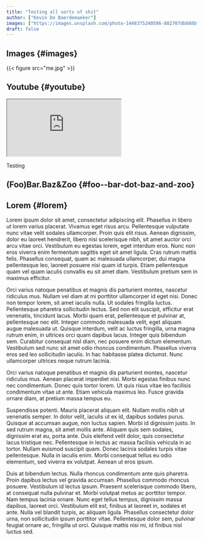 ```yaml
---
title: "Testing all sorts of shit"
author: ["Kevin De Baerdemaeker"]
images: ["https://images.unsplash.com/photo-1448375240586-882707db888b?ixlib=rb-1.2.1&ixid=eyJhcHBfaWQiOjEyMDd9&auto=format&fit=crop&w=1050&q=80"]
draft: false
---
```


## Images {#images}

{{< figure src="me.jpg" >}}


## Youtube {#youtube}

<div class="org-youtube"><iframe src="https://www.youtube-nocookie.com/embed/v_jDFgS2AqE" allowfullscreen title="YouTube Video"></iframe></div>

Testing


## (Foo)Bar.Baz&Zoo {#foo--bar-dot-baz-and-zoo}


## Lorem {#lorem}

Lorem ipsum dolor sit amet, consectetur adipiscing elit. Phasellus in libero ut lorem varius placerat. Vivamus eget risus arcu. Pellentesque vulputate nunc vitae velit sodales ullamcorper. Proin quis elit risus. Aenean dignissim, dolor eu laoreet hendrerit, libero nisi scelerisque nibh, sit amet auctor orci arcu vitae orci. Vestibulum eu egestas lorem, eget interdum eros. Nunc non eros viverra enim fermentum sagittis eget sit amet ligula. Cras rutrum mattis felis. Phasellus consequat, quam ac malesuada ullamcorper, dui magna pellentesque leo, laoreet posuere nisi quam id turpis. Etiam pellentesque quam vel quam iaculis convallis eu sit amet diam. Vestibulum pretium sem in maximus efficitur.

Orci varius natoque penatibus et magnis dis parturient montes, nascetur ridiculus mus. Nullam vel diam at mi porttitor ullamcorper id eget nisi. Donec non tempor lorem, sit amet iaculis nulla. Ut sodales fringilla luctus. Pellentesque pharetra sollicitudin lectus. Sed non elit suscipit, efficitur erat venenatis, tincidunt lacus. Morbi quam erat, pellentesque et pulvinar at, pellentesque nec elit. Integer commodo malesuada velit, eget aliquam augue malesuada ut. Quisque interdum, velit ac luctus fringilla, urna magna rutrum enim, in ultrices orci quam dapibus lacus. Integer quis bibendum sem. Curabitur consequat nisl diam, nec posuere enim dictum elementum. Vestibulum sed nunc sit amet odio rhoncus condimentum. Phasellus viverra eros sed leo sollicitudin iaculis. In hac habitasse platea dictumst. Nunc ullamcorper ultrices neque rutrum lacinia.

Orci varius natoque penatibus et magnis dis parturient montes, nascetur ridiculus mus. Aenean placerat imperdiet nisi. Morbi egestas finibus nunc nec condimentum. Donec quis tortor lorem. Ut quis risus vitae leo facilisis condimentum vitae ut ante. Etiam vehicula maximus leo. Fusce gravida ornare diam, at pretium massa tempus eu.

Suspendisse potenti. Mauris placerat aliquam elit. Nullam mollis nibh ut venenatis semper. In dolor velit, iaculis ut ex id, dapibus sodales purus. Quisque at accumsan augue, non luctus sapien. Morbi id dignissim justo. In sed rutrum magna, sit amet mollis ante. Aliquam quis sem sodales, dignissim erat eu, porta ante. Duis eleifend velit dolor, quis consectetur lacus tristique nec. Pellentesque in lectus ac massa facilisis vehicula in ac tortor. Nullam euismod suscipit quam. Donec lacinia sodales turpis vitae pellentesque. Nulla in iaculis enim. Morbi consequat tellus eu odio elementum, sed viverra ex volutpat. Aenean ut eros ipsum.

Duis at bibendum lectus. Nulla rhoncus condimentum ante quis pharetra. Proin dapibus lectus vel gravida accumsan. Phasellus commodo rhoncus posuere. Vestibulum id lectus ipsum. Praesent scelerisque commodo libero, at consequat nulla pulvinar et. Morbi volutpat metus ac porttitor tempor. Nam tempus lacinia ornare. Nunc eget tellus tempus, dignissim massa dapibus, laoreet orci. Vestibulum elit est, finibus at laoreet in, sodales et ante. Nulla vel blandit turpis, ac aliquam ligula. Phasellus consectetur dolor urna, non sollicitudin ipsum porttitor vitae. Pellentesque dolor sem, pulvinar feugiat ornare ac, fringilla ut orci. Quisque mattis nisi mi, id finibus nisl luctus sed.
